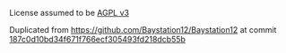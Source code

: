 License assumed to be [AGPL v3](https://www.gnu.org/licenses/agpl-3.0.html)

Duplicated from <https://github.com/Baystation12/Baystation12> at commit [187c0d10bd34f671f766ecf305493fd218dcb55b](https://github.com/Baystation12/Baystation12/tree/187c0d10bd34f671f766ecf305493fd218dcb55b/tools/mapcapturemerge)
